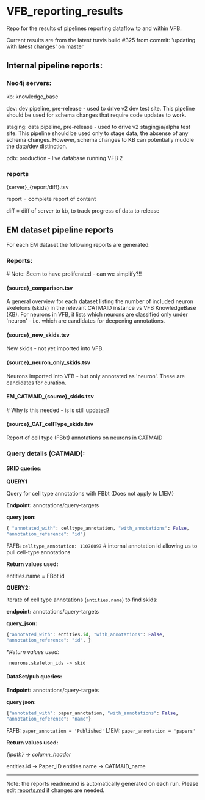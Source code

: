 # VFB_reporting_results
Repo for the results of pipelines reporting dataflow to and within VFB.

 Current results are from the latest travis build #325 from commit: 'updating with latest changes' on master


## Internal pipeline reports:

### Neo4j  servers:

kb: knowledge_base

dev: dev pipeline, pre-release - used to drive v2 dev test site. This pipeline should be used for schema changes that require code updates to work.

staging:  data pipeline, pre-release - used to drive v2 staging/a/alpha test site.  This pipeline should be used only to  stage data, the absense of any schema changes. However, schema changes to KB can potentially muddle the data/dev distinction.

pdb: production - live database running VFB 2

### reports

{server}\_{report/diff}.tsv

report = complete report of content

diff = diff of server to kb, to track progress of data to release


## EM dataset pipeline reports
For each EM dataset the following reports are generated:

### Reports:

  \# Note: Seem to have proliferated - can we  simplify?!!

#### {source}\_comparison.tsv 
  A general overview for each dataset listing the number of included neuron skeletons (skids) in the relevant CATMAID instance vs VFB KnowledgeBase (KB).  For neurons in VFB, it lists which neurons are classified only under 'neuron' - i.e. which are candidates for deepening annotations.
  
#### {source}\_new_skids.tsv
  New skids - not yet imported into VFB.
  
#### {source}\_neuron_only_skids.tsv
  Neurons imported  into VFB - but only annotated as 'neuron'.  These are candidates for curation.
  
#### EM_CATMAID\_{source}_skids.tsv

   \# Why is this  needed - is is  still updated?

#### {source}\_CAT_cellType_skids.tsv

  Report of cell type (FBbt) annotations on neurons in CATMAID
  
  
### Query details (CATMAID): 
  
####  SKID queries:

  **QUERY1**
  
  Query for cell type annotations with FBbt (Does not apply to L1EM)
  
  **Endpoint:** annotations/query-targets
  
  **query json:**
  
  ```py
  { "annotated_with": celltype_annotation, "with_annotations": False,
  "annotation_reference": "id"}
  ```
  
  FAFB: `celltype_annotation: 11078097` # internal annotation id allowing us to pull cell-type annotations
  
  **Return values used:**
  
  entities.name = FBbt id
  
  **QUERY2:** 
  
  iterate of cell type annotations (`entities.name`) to find skids:
  
  **endpoint:** annotations/query-targets
  
  **query_json:** 
  ```py
  {"annotated_with": entities.id, "with_annotations": False,
  "annotation_reference": "id", }
  ```
  
  **Return values used:*

     neurons.skeleton_ids -> skid
  
#### DataSet/pub queries:
    
  **Endpoint:** annotations/query-targets
  
  **query json:**
  ```py
  {"annotated_with": paper_annotation, "with_annotations": False, 
  "annotation_reference": "name"}
  ```
  
   FAFB:  `paper_annotation = 'Published'`
   L1EM:  `paper_annotation = 'papers'`
   
 **Return values used:**
 
  *{jpath} -> column_header*
   
  entities.id -> Paper_ID 
  entities.name -> 	CATMAID_name


-------------
Note: the reports readme.md is automatically generated on each run. Please edit [reports.md](https://github.com/VirtualFlyBrain/VFB_reporting/blob/master/reports.md) if changes are needed.

